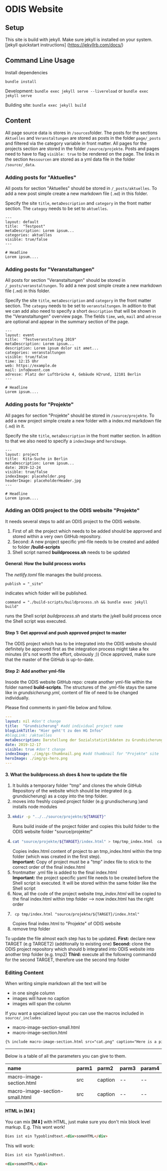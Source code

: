 # ODIS Website

## Setup
This site is build with jekyll. Make sure jekyll is installed on your system. [jekyll quickstart instructions] (https://jekyllrb.com/docs/)
 
## Command Line Usage

Install dependencies

    bundle install

Development:
`bundle exec jekyll serve --livereload` or `bundle exec jekyll serve`

Building site: 
`bundle exec jekyll build`

## Content
All page source data is stores in `/sources`folder. The posts for the sections `Aktuelles` and `Veranstaltungen` are stored as posts in the folder `page/_posts` and filtered via the category variable in front matter. All pages for the projects section are stored in the folder `/source/projekte`. Posts and pages need to have to flag `visible: true` to be rendered on the page. The links in the section `Ressourcen` are stored as a yml data file in the folder `/source/_data`.


### Adding posts for "Aktuelles"
All posts for section "Aktuelles" should be stored in `/_posts/aktuelles`. To add a new post simple create a new markdown file (`.md`) in this folder.

Specify the site `title`, `metaDescription` and `category` in the front matter section. The `categoy` needs to be set to `aktuelles`.

```
---
layout: default
title:  "Testpost"
metaDescription: Lorem ipsum...
categories: aktuelles
visible: true/false
---

# Headline
Lorem ipsum....
```

### Adding posts for "Veranstaltungen"
All posts for section "Veranstaltungen" should be stored in `/_posts/veranstaltungen`. To add a new post simple create a new markdown file (`.md`) in this folder.

Specify the site `title`, `metaDescription` and `category` in the front matter section. The `categoy` needs to be set to `veranstaltungen`. In adition to that we can add also need to specify a short `description` that will be shown in the "Veranstaltungen" overview page.
The fields `time`, `web`, `mail` and `adresse` are optional and appear in the summary section of the page.

```
---
layout: event
title:  "Testveranstaltung 2019"
metaDescription: Lorem ipsum...
description: Lorem ipsum dolor sit amet...
categories: veranstaltungen
visible: true/false
time: 12:15 Uhr
web: https://example.de
mail: info@event.com
adresse: Platz der Luftbrücke 4, Gebäude H2rund, 12101 Berlin
---

# Headline
Lorem ipsum....
```

### Adding posts for "Projekte"
All pages for section "Projekte" should be stored in `/source/projekte`. To add a new project simple create a new folder with a index.md markdown file (`.md`) in it.

Specify the site `title`, `metaDescription` in the front matter section. In adition to that we also need to specify a `indexImage` and  `heroImage`.

```
---
layout: project
title:  Kita-Suche in Berlin
metaDescription: Lorem ipsum...
date: 2019-12-24
visible: true/false
indexImage: placeholder.png
headerImage: placeholderHeader.jpg
---

# Headline
Lorem ipsum....
```

### Adding an ODIS project to the ODIS website "Projekte"
It needs several steps to add an ODIS project to the ODIS website.
1. First of all: the project which needs to be added should be approved and stored within a very own GitHub repository.
2. Second: A new project specific yml-file needs to be created and added to folder **/build-scripts**
3. Shell script named **buildprocess.sh** needs to be updated

#### General: How the build process works
The *netlify.toml* file manages the build process.
```
publish = "_site"
```
indicates which folder will be published. 
```
command = "./build-scripts/buildprocess.sh && bundle exec jekyll build"
```
runs the Shell script *buildprocess.sh* and starts the jykell build process once the Shell script was executed.

#### Step 1: Get approval and push approved project to master
The ODIS project which has to be integrated into the ODIS website should definitely be approved first as the integration process might take a fex minutes (it's not worth the effort, obviously ;))
Once approved, make sure that the master of the GitHub is up-to-date.

#### Step 2: Add another yml-file

Insode the ODIS website GitHub repo: create another yml-file within the folder named **build-scripts**. The structures of the .yml-file stays the same like in *grundsicherung.yml*, content of file of need to be changed individually.

Please find comments in yaml-file below and follow.
```yaml
---
layout: nil #don't change
title:  "Grundsicherung" #add individual project name
blogLinkTitle: "Hier geht't zu den HG Infos" 
#blogLink: /aktuelles
metaDescription: Darstellung der Sozialstatistikdaten zu Grundsicherung.
date: 2019-12-17
visible: true #don't change
indexImage: ./img/gs-thumbnail.png #add thumbnail for "Projekte" site
heroImage: ./img/gs-hero.png
---
```


#### 3. What the buildprocess.sh does & how to update the file 
1. It builds a temporary folder "tmp" and clones the whole GitHub Repository of the website which should be integrated (e.g. grundsicherung) as a copy into the tmp folder.
2. moves into freshly copied project folder (e.g grundischerung )and installs node modules
3. ```sh
   mkdir -p "../../source/projekte/${TARGET}"
   ```
   Runs build inside of the project folder and copies this build folder to the ODIS website folder "source/projekte/"
4. ```sh
   cat "source/projekte/${TARGET}/index.html" > tmp/tmp_index.html  cat "source/projekte/${TARGET}/index.html" > tmp/tmp_index.html
   ```
   Copies index.html content of project to an tmp_index.html within the tmp folder (which was created in the first step).  
   **Important:** Copy of project must be a "tmp" index file to stick to the correct order of the final index.html
5. frontmatter .yml file is added to the final index.html  
    **Important:** the project specific yaml file needs to be created before the Shell script is executed. It will be stored within the same folder like the Shell script
6. Now, all the code of the project website *tmp_index.html* will be copied to the final index.html within tmp folder --> now index.html has the right order
7. ```shell
    cp tmp/index.html "source/projekte/${TARGET}/index.html"
   ```
   Copies final index.html to "Projekte" of ODIS website
8. remove tmp folder

To update the file almost each step has to be updated.
**First:** declare new TARGET (e.g TARGET2) (additonally to existing one)
**Second:** clone the ODIS project repository which should b integrated into ODIS website into another tmp folder (e.g. tmp2)
**Third:** execute all the following commandd for the second TARGET, therefore use the second tmp folder


### Editing Content

When writing simple markdown all the text will be

- in one single column
- images will have no caption
- images will span the column

If you want a specialized layout you can use the macros included in `source/_includes`

- macro-image-section-small.html
- macro-image-section.html



```html
{% include macro-image-section.html src="cat.png" caption="Here is a picture of a cat" %}
```

---

Below is a table of all the parameters you can give to them.

| name                                   | parm1 | parm2   | parm3  | param4   |
| :------------------------------------- | :---- | :------ | :----- | :------- |
| macro-image-section.html               | src   | caption | --     | --       |
| macro-image-section-small.html         | src   | caption | --     | --       |



#### HTML in [M⬇︎]

You can mix **[M⬇︎]** with HTML, just make sure you don't mix block level markup. E.g. This wont work!

```html
Dies ist ein Typoblindtext.<div>someHTML</div>
```

This will work:

```html
Dies ist ein Typoblindtext.

<div>someHTML</div>
```

